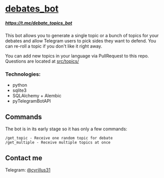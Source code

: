 # [debates_bot](https://t.me/debate_topics_bot)
##### https://t.me/debate_topics_bot

This bot allows you to generate a single topic or a bunch of topics for your debates and allow Telegram users to pick sides they want to defend. You can re-roll a topic if you don't like it right away.

You can add new topics in your language via PullRequest to this repo. Questions are located at [src/topics/](src/topics/) 

### Technologies:
- python
- sqlite3
- SQLAlchemy + Alembic
- pyTelegramBotAPI

## Commands

The bot is in its early stage so it has only a few commands:

`/get_topic - Receive one random topic for debate`  
`/get_multiple - Receive multiple topics at once`

## Contact me
Telegram: [@cyrillus31](https://t.me/cyrillus31)